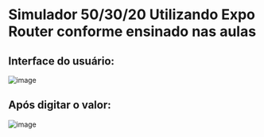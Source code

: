# Simulador 50/30/20 Utilizando Expo Router conforme ensinado nas aulas
## Interface do usuário:
![image](https://github.com/user-attachments/assets/09a44ff4-10b7-47cb-ab09-78d145f809f0)

## Após digitar o valor:
![image](https://github.com/user-attachments/assets/518b49a6-9f6a-43d9-8e91-97d8d767f251)
